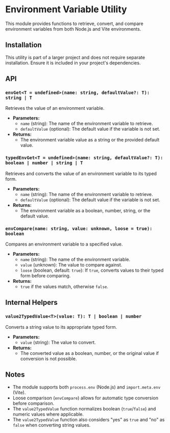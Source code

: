 # Environment Variable Utility

This module provides functions to retrieve, convert, and compare environment variables from both Node.js and Vite
environments.

## Installation

This utility is part of a larger project and does not require separate installation. Ensure it is included in your
project's dependencies.

## API

### `envGet<T = undefined>(name: string, defaultValue?: T): string | T`

Retrieves the value of an environment variable.

- **Parameters:**
  - `name` (string): The name of the environment variable to retrieve.
  - `defaultValue` (optional): The default value if the variable is not set.
- **Returns:**
  - The environment variable value as a string or the provided default value.

### `typedEnvGet<T = undefined>(name: string, defaultValue?: T): boolean | number | string | T`

Retrieves and converts the value of an environment variable to its typed form.

- **Parameters:**
  - `name` (string): The name of the environment variable to retrieve.
  - `defaultValue` (optional): The default value if the variable is not set.
- **Returns:**
  - The environment variable as a boolean, number, string, or the default value.

### `envCompare(name: string, value: unknown, loose = true): boolean`

Compares an environment variable to a specified value.

- **Parameters:**
  - `name` (string): The name of the environment variable.
  - `value` (unknown): The value to compare against.
  - `loose` (boolean, default: `true`): If `true`, converts values to their typed form before comparing.
- **Returns:**
  - `true` if the values match, otherwise `false`.

## Internal Helpers

### `value2TypedValue<T>(value: T): T | boolean | number`

Converts a string value to its appropriate typed form.

- **Parameters:**
  - `value` (string): The value to convert.
- **Returns:**
  - The converted value as a boolean, number, or the original value if conversion is not possible.

## Notes

- The module supports both `process.env` (Node.js) and `import.meta.env` (Vite).
- Loose comparison (`envCompare`) allows for automatic type conversion before comparison.
- The `value2TypedValue` function normalizes boolean (`true`/`false`) and numeric values where applicable.
- The `value2TypedValue` function also considers "yes" as `true` and "no" as `false` when converting string values.
